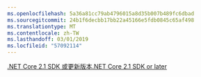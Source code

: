 ```yaml
---
ms.openlocfilehash: 5a36a81cc79ab4796015a8d35b007b489fc6dbad
ms.sourcegitcommit: 24b1f6decbb17bb22a45166e5fdb0845c65af498
ms.translationtype: MT
ms.contentlocale: zh-TW
ms.lasthandoff: 03/01/2019
ms.locfileid: "57092114"
---
```

[<span data-ttu-id="e289f-101">.NET Core 2.1 SDK 或更新版本</span><span class="sxs-lookup"><span data-stu-id="e289f-101">.NET Core 2.1 SDK or later</span></span>](https://www.microsoft.com/net/download/all)
